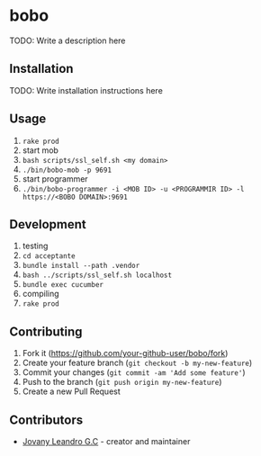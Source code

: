 # bobo

TODO: Write a description here

## Installation

TODO: Write installation instructions here

## Usage

1. `rake prod`
2. start mob
 1. `bash scripts/ssl_self.sh <my domain>`
 1. `./bin/bobo-mob -p 9691`
3. start programmer
 1. `./bin/bobo-programmer -i <MOB ID> -u <PROGRAMMIR ID> -l https://<BOBO DOMAIN>:9691`

## Development

1. testing
  1. `cd acceptante`
  2. `bundle install --path .vendor`
  3. `bash ../scripts/ssl_self.sh localhost`
  4. `bundle exec cucumber`
2. compiling
  1. `rake prod`
  
## Contributing

1. Fork it (<https://github.com/your-github-user/bobo/fork>)
2. Create your feature branch (`git checkout -b my-new-feature`)
3. Commit your changes (`git commit -am 'Add some feature'`)
4. Push to the branch (`git push origin my-new-feature`)
5. Create a new Pull Request

## Contributors

- [Jovany Leandro G.C](https://github.com/your-github-user) - creator and maintainer

